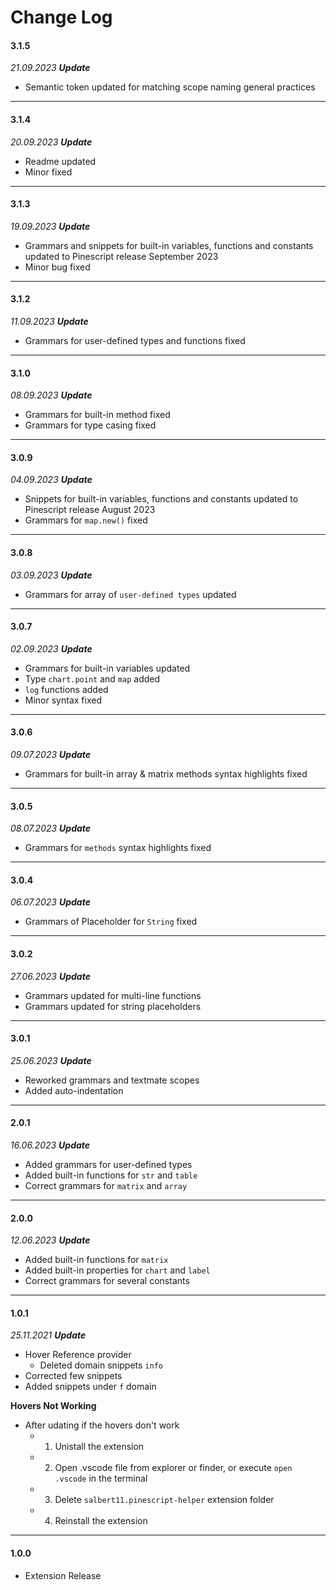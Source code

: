 # Change Log

#### **3.1.5**

*21.09.2023 **Update*** 
- Semantic token updated for matching scope naming general practices

---

#### **3.1.4**

*20.09.2023 **Update*** 
- Readme updated
- Minor fixed

---

#### **3.1.3**

*19.09.2023 **Update*** 
- Grammars and snippets for built-in variables, functions and constants updated to Pinescript release September 2023
- Minor bug fixed

---

#### **3.1.2**

*11.09.2023 **Update*** 
- Grammars for user-defined types and functions fixed

---

#### **3.1.0**

*08.09.2023 **Update*** 
- Grammars for built-in method fixed
- Grammars for type casing fixed

---

#### **3.0.9**

*04.09.2023 **Update*** 
- Snippets for built-in variables, functions and constants updated to Pinescript release August 2023
- Grammars for `map.new()` fixed

---

#### **3.0.8**

*03.09.2023 **Update*** 
- Grammars for array of `user-defined types` updated

---

#### **3.0.7**

*02.09.2023 **Update*** 
- Grammars for built-in variables updated
- Type `chart.point` and `map` added
- `log` functions added
- Minor syntax fixed

---

#### **3.0.6**

*09.07.2023 **Update*** 
- Grammars for built-in array & matrix methods syntax highlights fixed

---

#### **3.0.5**

*08.07.2023 **Update*** 
- Grammars for `methods` syntax highlights fixed

---

#### **3.0.4**

*06.07.2023 **Update*** 
- Grammars of Placeholder for `String` fixed

---

#### **3.0.2**

*27.06.2023 **Update*** 
- Grammars updated for multi-line functions
- Grammars updated for string placeholders

---

#### **3.0.1**

*25.06.2023 **Update*** 
- Reworked grammars and textmate scopes
- Added auto-indentation

---

#### **2.0.1**

*16.06.2023 **Update*** 
- Added grammars for user-defined types
- Added built-in functions for `str` and `table`
- Correct grammars for `matrix` and `array`

---

#### **2.0.0**

*12.06.2023 **Update*** 
- Added built-in functions for `matrix`
- Added built-in properties for `chart` and `label`
- Correct grammars for several constants

---

#### **1.0.1**

*25.11.2021 **Update*** 
- Hover Reference provider 
  - Deleted domain snippets `info` 
- Corrected few snippets
- Added snippets under `f` domain

**Hovers Not Working**
* After udating if the hovers don't work 
  * 1. Unistall the extension
  * 2. Open .vscode file from explorer or finder, or execute `open .vscode` in the terminal 
  * 3. Delete `salbert11.pinescript-helper` extension folder
  * 4. Reinstall the extension

---

#### **1.0.0**
- Extension Release  